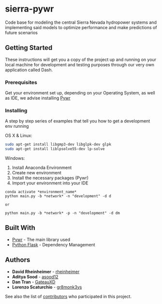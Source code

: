 # sierra-pywr

Code base for modeling the central Sierra Nevada hydropower systems and implementing said models to optimize performance and 
make predictions of future scenarios

## Getting Started

These instructions will get you a copy of the project up and running on your local machine for development and testing purposes 
through our very own application called Dash.

### Prerequisites

Get your environment set up, depending on your Operating System, as well as IDE, we advise installing 
[Pywr](https://pywr.github.io/pywr-docs/master/index.html)


### Installing

A step by step series of examples that tell you how to get a development env running

OS X & Linux:

```sh
sudo apt-get install libgmp3-dev libglpk-dev glpk
sudo apt-get install liblpsolve55-dev lp-solve
```

Windows:

1. Install Anaconda Environment
2. Create new environment
3. Install the necessary packages (Pywr)
4. Import your environment into your IDE

```
conda activate *environment_name*
python main.py -b *network* -n "development" -d d

or

python main.py -b *network* -p -n "development" -d dm
```

## Built With

* [Pywr](https://pywr.github.io/pywr-docs/master/index.html) - The main library used
* [Python Flask](https://maven.apache.org/) - Dependency Management

## Authors

* **David Rheinheimer** - [rheinheimer](https://github.com/rheinheimer)
* **Aditya Sood** - [asood12](https://github.com/asood12)
* **Dan Tran** - [GateauXD](https://github.com/GateauXD)
* **Lorenzo Scaturchio** - [gr8monk3ys](https://github.com/gr8monk3ys)

See also the list of [contributors](https://github.com/vicelab/sierra-pywr/contributors) who participated in this project.
